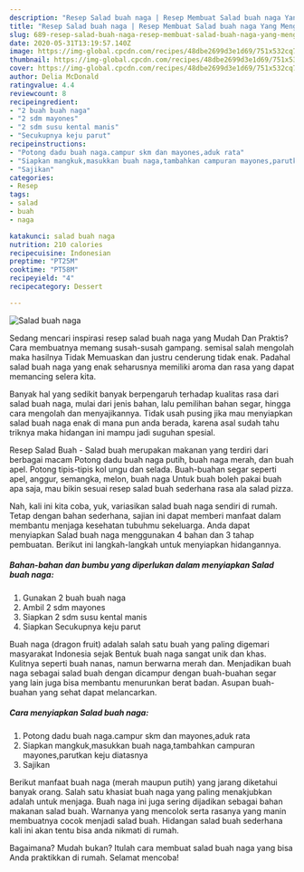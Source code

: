 ```yaml
---
description: "Resep Salad buah naga | Resep Membuat Salad buah naga Yang Menggugah Selera"
title: "Resep Salad buah naga | Resep Membuat Salad buah naga Yang Menggugah Selera"
slug: 689-resep-salad-buah-naga-resep-membuat-salad-buah-naga-yang-menggugah-selera
date: 2020-05-31T13:19:57.140Z
image: https://img-global.cpcdn.com/recipes/48dbe2699d3e1d69/751x532cq70/salad-buah-naga-foto-resep-utama.jpg
thumbnail: https://img-global.cpcdn.com/recipes/48dbe2699d3e1d69/751x532cq70/salad-buah-naga-foto-resep-utama.jpg
cover: https://img-global.cpcdn.com/recipes/48dbe2699d3e1d69/751x532cq70/salad-buah-naga-foto-resep-utama.jpg
author: Delia McDonald
ratingvalue: 4.4
reviewcount: 8
recipeingredient:
- "2 buah buah naga"
- "2 sdm mayones"
- "2 sdm susu kental manis"
- "Secukupnya keju parut"
recipeinstructions:
- "Potong dadu buah naga.campur skm dan mayones,aduk rata"
- "Siapkan mangkuk,masukkan buah naga,tambahkan campuran mayones,parutkan keju diatasnya"
- "Sajikan"
categories:
- Resep
tags:
- salad
- buah
- naga

katakunci: salad buah naga 
nutrition: 210 calories
recipecuisine: Indonesian
preptime: "PT25M"
cooktime: "PT58M"
recipeyield: "4"
recipecategory: Dessert

---
```



![Salad buah naga](https://img-global.cpcdn.com/recipes/48dbe2699d3e1d69/751x532cq70/salad-buah-naga-foto-resep-utama.jpg)

Sedang mencari inspirasi resep salad buah naga yang Mudah Dan Praktis? Cara membuatnya memang susah-susah gampang. semisal salah mengolah maka hasilnya Tidak Memuaskan dan justru cenderung tidak enak. Padahal salad buah naga yang enak seharusnya memiliki aroma dan rasa yang dapat memancing selera kita.

Banyak hal yang sedikit banyak berpengaruh terhadap kualitas rasa dari salad buah naga, mulai dari jenis bahan, lalu pemilihan bahan segar, hingga cara mengolah dan menyajikannya. Tidak usah pusing jika mau menyiapkan salad buah naga enak di mana pun anda berada, karena asal sudah tahu triknya maka hidangan ini mampu jadi suguhan spesial.

Resep Salad Buah - Salad buah merupakan makanan yang terdiri dari berbagai macam Potong dadu buah naga putih, buah naga merah, dan buah apel. Potong tipis-tipis kol ungu dan selada. Buah-buahan segar seperti apel, anggur, semangka, melon, buah naga Untuk buah boleh pakai buah apa saja, mau bikin sesuai resep salad buah sederhana rasa ala salad pizza.


Nah, kali ini kita coba, yuk, variasikan salad buah naga sendiri di rumah. Tetap dengan bahan sederhana, sajian ini dapat memberi manfaat dalam membantu menjaga kesehatan tubuhmu sekeluarga. Anda dapat menyiapkan Salad buah naga menggunakan 4 bahan dan 3 tahap pembuatan. Berikut ini langkah-langkah untuk menyiapkan hidangannya.

<!--inarticleads1-->

##### Bahan-bahan dan bumbu yang diperlukan dalam menyiapkan Salad buah naga:

1. Gunakan 2 buah buah naga
1. Ambil 2 sdm mayones
1. Siapkan 2 sdm susu kental manis
1. Siapkan Secukupnya keju parut


Buah naga (dragon fruit) adalah salah satu buah yang paling digemari masyarakat Indonesia sejak Bentuk buah naga sangat unik dan khas. Kulitnya seperti buah nanas, namun berwarna merah dan. Menjadikan buah naga sebagai salad buah dengan dicampur dengan buah-buahan segar yang lain juga bisa membantu menurunkan berat badan. Asupan buah-buahan yang sehat dapat melancarkan. 

<!--inarticleads2-->

##### Cara menyiapkan Salad buah naga:

1. Potong dadu buah naga.campur skm dan mayones,aduk rata
1. Siapkan mangkuk,masukkan buah naga,tambahkan campuran mayones,parutkan keju diatasnya
1. Sajikan


Berikut manfaat buah naga (merah maupun putih) yang jarang diketahui banyak orang. Salah satu khasiat buah naga yang paling menakjubkan adalah untuk menjaga. Buah naga ini juga sering dijadikan sebagai bahan makanan salad buah. Warnanya yang mencolok serta rasanya yang manin membuatnya cocok menjadi salad buah. Hidangan salad buah sederhana kali ini akan tentu bisa anda nikmati di rumah. 

Bagaimana? Mudah bukan? Itulah cara membuat salad buah naga yang bisa Anda praktikkan di rumah. Selamat mencoba!
